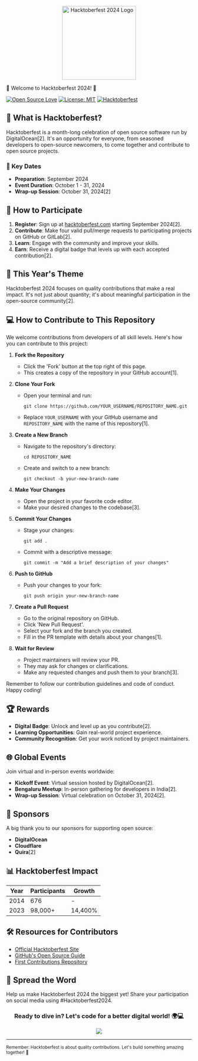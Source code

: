

<div align="center">
  <img src="https://github.com/user-attachments/assets/8f4f15ce-bda0-4541-8752-2bf74477a8e7" alt="Hacktoberfest 2024 Logo" width="200px">
</div>

  
🎉 Welcome to Hacktoberfest 2024! 🚀

  [![Open Source Love](https://badges.frapsoft.com/os/v1/open-source.svg?v=103)](https://github.com/ellerbrock/open-source-badges/)
  [![License: MIT](https://img.shields.io/badge/License-MIT-green.svg)](https://opensource.org/licenses/MIT)
  [![Hacktoberfest](https://img.shields.io/badge/Celebrate-Hacktoberfest%202024-blueviolet)](https://hacktoberfest.com/)
</div>

## 🌟 What is Hacktoberfest?

Hacktoberfest is a month-long celebration of open source software run by DigitalOcean[2]. It's an opportunity for everyone, from seasoned developers to open-source newcomers, to come together and contribute to open source projects.

### 📅 Key Dates
- **Preparation**: September 2024
- **Event Duration**: October 1 - 31, 2024
- **Wrap-up Session**: October 31, 2024[2]

## 🚀 How to Participate

1. **Register**: Sign up at [hacktoberfest.com](https://hacktoberfest.com) starting September 2024[2].
2. **Contribute**: Make four valid pull/merge requests to participating projects on GitHub or GitLab[2].
3. **Learn**: Engage with the community and improve your skills.
4. **Earn**: Receive a digital badge that levels up with each accepted contribution[2].

## 🎨 This Year's Theme

Hacktoberfest 2024 focuses on quality contributions that make a real impact. It's not just about quantity; it's about meaningful participation in the open-source community[2].

## 💻 How to Contribute to This Repository

We welcome contributions from developers of all skill levels. Here's how you can contribute to this project:

1. **Fork the Repository**
   - Click the 'Fork' button at the top right of this page.
   - This creates a copy of the repository in your GitHub account[1].

2. **Clone Your Fork**
   - Open your terminal and run:
     ```
     git clone https://github.com/YOUR_USERNAME/REPOSITORY_NAME.git
     ```
   - Replace `YOUR_USERNAME` with your GitHub username and `REPOSITORY_NAME` with the name of this repository[1].

3. **Create a New Branch**
   - Navigate to the repository's directory:
     ```
     cd REPOSITORY_NAME
     ```
   - Create and switch to a new branch:
     ```
     git checkout -b your-new-branch-name
     ```

4. **Make Your Changes**
   - Open the project in your favorite code editor.
   - Make your desired changes to the codebase[3].

5. **Commit Your Changes**
   - Stage your changes:
     ```
     git add .
     ```
   - Commit with a descriptive message:
     ```
     git commit -m "Add a brief description of your changes"
     ```

6. **Push to GitHub**
   - Push your changes to your fork:
     ```
     git push origin your-new-branch-name
     ```

7. **Create a Pull Request**
   - Go to the original repository on GitHub.
   - Click 'New Pull Request'.
   - Select your fork and the branch you created.
   - Fill in the PR template with details about your changes[1].

8. **Wait for Review**
   - Project maintainers will review your PR.
   - They may ask for changes or clarifications.
   - Make any requested changes and push them to your branch[3].

Remember to follow our contribution guidelines and code of conduct. Happy coding!

## 🏆 Rewards

- **Digital Badge**: Unlock and level up as you contribute[2].
- **Learning Opportunities**: Gain real-world project experience.
- **Community Recognition**: Get your work noticed by project maintainers.

## 🌐 Global Events

Join virtual and in-person events worldwide:

- **Kickoff Event**: Virtual session hosted by DigitalOcean[2].
- **Bengaluru Meetup**: In-person gathering for developers in India[2].
- **Wrap-up Session**: Virtual celebration on October 31, 2024[2].

## 🤝 Sponsors

A big thank you to our sponsors for supporting open source:
- **DigitalOcean**
- **Cloudflare**
- **Quira**[2]

## 📊 Hacktoberfest Impact

<div align="center">

| Year | Participants | Growth |
|------|--------------|--------|
| 2014 | 676          | -      |
| 2023 | 98,000+      | 14,400%|

</div>

## 🛠️ Resources for Contributors

- [Official Hacktoberfest Site](https://hacktoberfest.com)
- [GitHub's Open Source Guide](https://opensource.guide/)
- [First Contributions Repository](https://github.com/firstcontributions/first-contributions)

## 📣 Spread the Word

Help us make Hacktoberfest 2024 the biggest yet! Share your participation on social media using #Hacktoberfest2024.

<div align="center">

### Ready to dive in? Let's code for a better digital world! 🌍💻

[<img src="https://img.shields.io/badge/Register_Now-Hacktoberfest_2024-blueviolet?style=for-the-badge&logo=digitalocean&logoColor=white">](https://hacktoberfest.com)

</div>

---

<sub>Remember: Hacktoberfest is about quality contributions. Let's build something amazing together! 🚀</sub>
